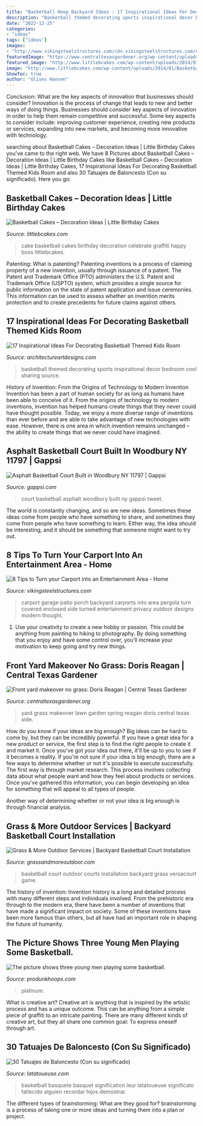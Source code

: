 ```yaml
---
title: "Basketball Hoop Backyard Ideas : 17 Inspirational Ideas For Decorating Basketball Themed Kids Room"
description: "Basketball themed decorating sports inspirational decor bedroom cool sharing source"
date: "2022-12-25"
categories:
- "ideas"
tags: ["ideas"]
images:
- "http://www.vikingsteelstructures.com/cdn.vikingsteelstructures.com/uploads/28683/t8.jpg"
featuredImage: "https://www.centraltexasgardener.org/wp-content/uploads/2015/10/spring-side-wide.jpg"
featured_image: "http://www.littlebcakes.com/wp-content/uploads/2014/01/Basketball-Cake-Pictures.jpg"
image: "http://www.littlebcakes.com/wp-content/uploads/2014/01/Basketball-Cake-Pictures.jpg"
ShowToc: true
author: "Ulises Hansen"
---
```



Conclusion: What are the key aspects of innovation that businesses should consider?
Innovation is the process of change that leads to new and better ways of doing things. Businesses should consider key aspects of innovation in order to help them remain competitive and successful. Some key aspects to consider include: improving customer experience, creating new products or services, expanding into new markets, and becoming more innovative with technology.

	

		
searching about Basketball Cakes – Decoration Ideas | Little Birthday Cakes you've came to the right web. We have 8 Pictures about Basketball Cakes – Decoration Ideas | Little Birthday Cakes like Basketball Cakes – Decoration Ideas | Little Birthday Cakes, 17 Inspirational Ideas For Decorating Basketball Themed Kids Room and also 30 Tatuajes de Baloncesto (Con su significado). Here you go:
		
    
## Basketball Cakes – Decoration Ideas | Little Birthday Cakes

<img loading=lazy src="http://www.littlebcakes.com/wp-content/uploads/2014/01/Basketball-Cake-Pictures.jpg" onerror="this.onerror=null;this.src='https://tse4.mm.bing.net/th?id=OIP.i8u2vdXfziu3S4OK0bbCmAHaE8&amp;pid=15.1';" alt="Basketball Cakes – Decoration Ideas | Little Birthday Cakes">

_Source: littlebcakes.com_

>cake basketball cakes birthday decoration celebrate graffiti happy boss littlebcakes. 

	

Patenting: What is patenting?
Patenting inventions is a process of claiming property of a new invention, usually through issuance of a patent. The Patent and Trademark Office (PTO) administers the U.S. Patent and Trademark Office (USPTO) system, which provides a single source for public information on the state of patent application and issue ceremonies. This information can be used to assess whether an invention merits protection and to create precedents for future claims against others.

    
## 17 Inspirational Ideas For Decorating Basketball Themed Kids Room

<img loading=lazy src="http://www.architectureartdesigns.com/wp-content/uploads/2016/11/14-28.jpg" onerror="this.onerror=null;this.src='https://tse1.mm.bing.net/th?id=OIP.5e1rDAx9ITq-KjqxBivrXAHaJP&amp;pid=15.1';" alt="17 Inspirational Ideas For Decorating Basketball Themed Kids Room">

_Source: architectureartdesigns.com_

>basketball themed decorating sports inspirational decor bedroom cool sharing source. 

	

History of Invention: From the Origins of Technology to Modern Invention
Invention has been a part of human society for as long as humans have been able to conceive of it. From the origins of technology to modern inventions, invention has helped humans create things that they never could have thought possible. Today, we enjoy a more diverse range of inventions than ever before and are able to take advantage of new technologies with ease. However, there is one area in which invention remains unchanged – the ability to create things that we never could have imagined.

    
## Asphalt Basketball Court Built In Woodbury NY 11797 | Gappsi

<img loading=lazy src="https://gappsi.com/wp-content/uploads/2019/07/6Asphalt-Basketball-Court-Built-in-Woodbury-NY-11797.jpg" onerror="this.onerror=null;this.src='https://tse1.mm.bing.net/th?id=OIP.YzGhkavBJ1t55DSCA1bx1QHaE6&amp;pid=15.1';" alt="Asphalt Basketball Court Built in Woodbury NY 11797 | Gappsi">

_Source: gappsi.com_

>court basketball asphalt woodbury built ny gappsi tweet. 

	

The world is constantly changing, and so are new ideas. Sometimes these ideas come from people who have something to share, and sometimes they come from people who have something to learn. Either way, the idea should be interesting, and it should be something that someone might want to try out.

    
## 8 Tips To Turn Your Carport Into An Entertainment Area - Home

<img loading=lazy src="http://www.vikingsteelstructures.com/cdn.vikingsteelstructures.com/uploads/28683/t8.jpg" onerror="this.onerror=null;this.src='https://tse2.mm.bing.net/th?id=OIP.TFV4TZGbboU7OHLSG35afgHaFj&amp;pid=15.1';" alt="8 Tips to Turn your Carport into an Entertainment Area - Home">

_Source: vikingsteelstructures.com_

>carport garage patio porch backyard carports into area pergola turn covered enclosed side turned entertainment privacy outdoor designs modern thought. 

	

1. Use your creativity to create a new hobby or passion. This could be anything from painting to hiking to photography. By doing something that you enjoy and have some control over, you’ll increase your motivation to keep going and try new things.

    
## Front Yard Makeover No Grass: Doris Reagan | Central Texas Gardener

<img loading=lazy src="https://www.centraltexasgardener.org/wp-content/uploads/2015/10/spring-side-wide.jpg" onerror="this.onerror=null;this.src='https://tse1.mm.bing.net/th?id=OIP.J-47CC6y15unq88FaetLQgHaE7&amp;pid=15.1';" alt="Front yard makeover no grass: Doris Reagan | Central Texas Gardener">

_Source: centraltexasgardener.org_

>yard grass makeover lawn garden spring reagan doris central texas side. 

	

How do you know if your ideas are big enough?
Big ideas can be hard to come by, but they can be incredibly powerful. If you have a great idea for a new product or service, the first step is to find the right people to create it and market it. Once you've got your idea out there, it'll be up to you to see if it becomes a reality. If you're not sure if your idea is big enough, there are a few ways to determine whether or not it's possible to execute successfully. 
The first way is through market research. This process involves collecting data about what people want and how they feel about products or services. Once you've gathered this information, you can begin developing an idea for something that will appeal to all types of people. 

Another way of determining whether or not your idea is big enough is through financial analysis.

    
## Grass &amp; More Outdoor Services | Backyard Basketball Court Installation

<img loading=lazy src="http://www.grassandmoreoutdoor.com/cmss_files/photogallery/structure/Basketball_Court_Photo_Gallery/image52879.jpg" onerror="this.onerror=null;this.src='https://tse4.mm.bing.net/th?id=OIP.0yC5HKSdNmr_zNNs14lUEgHaFj&amp;pid=15.1';" alt="Grass &amp; More Outdoor Services | Backyard Basketball Court Installation">

_Source: grassandmoreoutdoor.com_

>basketball court outdoor courts installation backyard grass versacourt game. 

	

The history of invention:
Invention history is a long and detailed process with many different steps and individuals involved. From the prehistoric era through to the modern era, there have been a number of inventions that have made a significant impact on society. Some of these inventions have been more famous than others, but all have had an important role in shaping the future of humanity.

    
## The Picture Shows Three Young Men Playing Some Basketball.

<img loading=lazy src="http://www.produnkhoops.com/photos/albums/jordan-40x75-pro-dunk-platinum-basketball-system-450/pro-dunk-platinum-basketball-three-young-men-playing-some-basketball--1434-source.jpg" onerror="this.onerror=null;this.src='https://tse3.mm.bing.net/th?id=OIP.2bltIMN7DxI7YMObXo0pywHaLI&amp;pid=15.1';" alt="The picture shows three young men playing some basketball.">

_Source: produnkhoops.com_

>platinum. 

	

What is creative art?
Creative art is anything that is inspired by the artistic process and has a unique outcome. This can be anything from a simple piece of graffiti to an intricate painting. There are many different kinds of creative art, but they all share one common goal: To express oneself through art.

    
## 30 Tatuajes De Baloncesto (Con Su Significado)

<img loading=lazy src="https://latatoueuse.com/es/images/noviembre/tatuaje-baloncesto-basquet-73.jpg" onerror="this.onerror=null;this.src='https://tse2.mm.bing.net/th?id=OIP.bXEZzPpAtSJ58Nn8KPRmywHaIc&amp;pid=15.1';" alt="30 Tatuajes de Baloncesto (Con su significado)">

_Source: latatoueuse.com_

>basketball basquete basquet signification leur latatoueuse significato fallecido alguien recordar hijos demostrar. 

	

The different types of brainstorming: What are they good for?
brainstorming is a process of taking one or more ideas and turning them into a plan or project.

